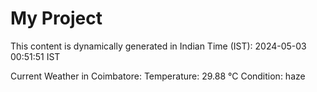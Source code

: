 # My Project

This content is dynamically generated in Indian Time (IST): 2024-05-03 00:51:51 IST


Current Weather in Coimbatore:
Temperature: 29.88 °C
Condition: haze

